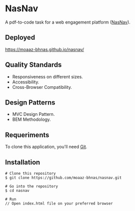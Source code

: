 # NasNav
A pdf-to-code task for a web engagement platform ([NasNav](http://www.nasorg.co/)).

## Deployed
https://moaaz-bhnas.github.io/nasnav/

## Quality Standards
- Responsiveness on different sizes.
- Accessibility.
- Cross-Browser Compatibility.

## Design Patterns
- MVC Design Pattern.
- BEM Methodology.

## Requeriments
To clone this application, you'll need [Git](https://git-scm.com/).

## Installation
```
# Clone this repository
$ git clone https://github.com/moaaz-bhnas/nasnav.git

# Go into the repository
$ cd nasnav

# Run
// Open index.html file on your preferred browser
```
